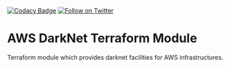 [![Codacy Badge](https://api.codacy.com/project/badge/Grade/38c901d1e0b64b8e8fa7d44241763d3d)](https://www.codacy.com/app/OpenDevSecOps/terraform-aws-darknet?utm_source=github.com&amp;utm_medium=referral&amp;utm_content=opendevsecops/terraform-aws-darknet&amp;utm_campaign=Badge_Grade)
[![Follow on Twitter](https://img.shields.io/twitter/follow/opendevsecops.svg?logo=twitter)](https://twitter.com/opendevsecops)

# AWS DarkNet Terraform Module

Terraform module which provides darknet facilities for AWS infrastructures.

